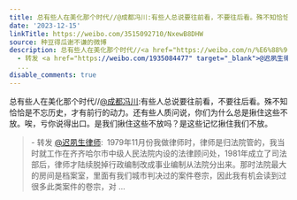 ```yaml
---
title: 总有些人在美化那个时代//@成都冯川:有些人总说要往前看，不要往后看。殊不知恰恰是不忘历史，才有前行的动力。还有些人质问说，你们为什么总是揪住这些不放。唉...
date: '2023-12-15'
linkTitle: https://weibo.com/3515092710/NxewB8DHW
source: 种豆得瓜谢不谦的微博
description: 总有些人在美化那个时代//<a href="https://weibo.com/n/%E6%88%90%E9%83%BD%E5%86%AF%E5%B7%9D">@成都冯川</a>:有些人总说要往前看，不要往后看。殊不知恰恰是不忘历史，才有前行的动力。还有些人质问说，你们为什么总是揪住这些不放。唉，亏你说得出口。是我们揪住这些不放吗？是这些记忆揪住我们不放。<br><blockquote>
  - 转发 <a href="https://weibo.com/1935084477" target="_blank">@迟夙生律师</a>: 1979年11月份我做律师时，律师是归法院管的，我当时就工作在齐齐哈尔市中级人民法院内设的法律顾问处，1981年成立了司法部后，律师才陆续脱掉行政编制改成事业编制从法院分出来。那时法院最大的房间是档案室，里面有我们城市判决过的案件卷宗，因此我有机会读到过很多此类案件的卷宗，对
  ...
disable_comments: true
---
```

总有些人在美化那个时代//<a href="https://weibo.com/n/%E6%88%90%E9%83%BD%E5%86%AF%E5%B7%9D">@成都冯川</a>:有些人总说要往前看，不要往后看。殊不知恰恰是不忘历史，才有前行的动力。还有些人质问说，你们为什么总是揪住这些不放。唉，亏你说得出口。是我们揪住这些不放吗？是这些记忆揪住我们不放。<br><blockquote> - 转发 <a href="https://weibo.com/1935084477" target="_blank">@迟夙生律师</a>: 1979年11月份我做律师时，律师是归法院管的，我当时就工作在齐齐哈尔市中级人民法院内设的法律顾问处，1981年成立了司法部后，律师才陆续脱掉行政编制改成事业编制从法院分出来。那时法院最大的房间是档案室，里面有我们城市判决过的案件卷宗，因此我有机会读到过很多此类案件的卷宗，对 ...